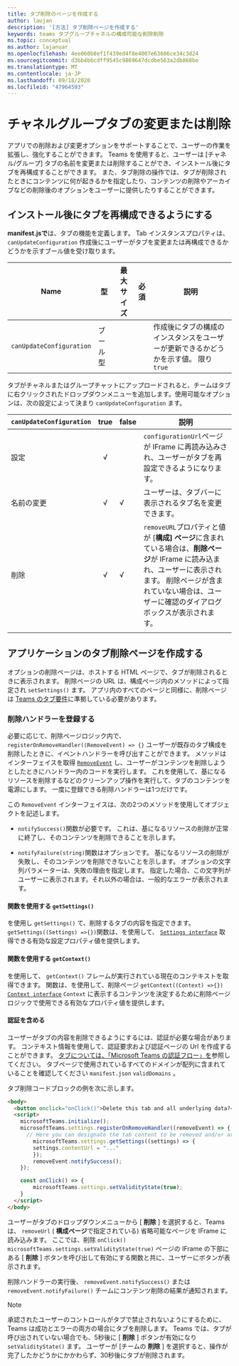 ```yaml
---
title: タブ削除のページを作成する
author: laujan
description: '[方法] タブ削除ページを作成する'
keywords: teams タブグループチャネルの構成可能な削除削除
ms.topic: conceptual
ms.author: lajanuar
ms.openlocfilehash: 4ee060b8ef1f439ed4f8e4007e63606ce34c3d24
ms.sourcegitcommit: d3bb4bbcdff9545c9869647dcdbe563a2db868be
ms.translationtype: MT
ms.contentlocale: ja-JP
ms.lasthandoff: 09/18/2020
ms.locfileid: "47964593"
---
```

# <a name="modify-or-remove-a-channel-group-tab"></a>チャネルグループタブの変更または削除

アプリでの削除および変更オプションをサポートすることで、ユーザーの作業を拡張し、強化することができます。 Teams を使用すると、ユーザーは [チャネル/グループ] タブの名前を変更または削除することができ、インストール後にタブを再構成することができます。 また、タブ削除の操作では、タブが削除されたときにコンテンツに何が起きるかを指定したり、コンテンツの削除やアーカイブなどの削除後のオプションをユーザーに提供したりすることができます。

## <a name="enable-your-tab-to-be-reconfigured-after-installation"></a>インストール後にタブを再構成できるようにする

**manifest.jsで**は、タブの機能を定義します。 Tab インスタンスプロパティは、 `canUpdateConfiguration` 作成後にユーザーがタブを変更または再構成できるかどうかを示すブール値を受け取ります。

|Name| 型| 最大サイズ | 必須 | 説明|
|---|---|---|---|---|
|`canUpdateConfiguration`|ブール型|||作成後にタブの構成のインスタンスをユーザーが更新できるかどうかを示す値。 限り `true`|

タブがチャネルまたはグループチャットにアップロードされると、チームはタブに右クリックされたドロップダウンメニューを追加します。使用可能なオプションは、次の設定によって決まり `canUpdateConfiguration` ます。

| `canUpdateConfiguration`| true   | false | 説明 |
| ----------------------- | :----: | ----- | ----------- |
|     設定            |   √    |       |`configurationUrl`ページが IFrame に再読み込みされ、ユーザーがタブを再設定できるようになります。  |
|     名前の変更              |   √    |   √   | ユーザーは、タブバーに表示されるタブ名を変更できます。          |
|     削除              |   √    |   √   |  `removeURL`プロパティと値が [**構成] ページ**に含まれている場合は、**削除ページ**が IFrame に読み込まれ、ユーザーに表示されます。 削除ページが含まれていない場合は、ユーザーに確認のダイアログボックスが表示されます。          |
|||||

## <a name="create-a-tab-removal-page-for-your-application"></a>アプリケーションのタブ削除ページを作成する

オプションの削除ページは、ホストする HTML ページで、タブが削除されるときに表示されます。 削除ページの URL は、構成ページ内のメソッドによって指定され `setSettings()` ます。 アプリ内のすべてのページと同様に、削除ページは [Teams のタブ要件](~/tabs/how-to/add-tab.md)に準拠している必要があります。

### <a name="register-a-remove-handler"></a>削除ハンドラーを登録する

必要に応じて、削除ページロジック内で、 `registerOnRemoveHandler((RemoveEvent) => {}` ユーザーが既存のタブ構成を削除したときに、イベントハンドラーを呼び出すことができます。 メソッドはインターフェイスを取得 [`RemoveEvent`](/javascript/api/@microsoft/teams-js/microsoftteams.settings.removeevent?view=msteams-client-js-latest&preserve-view=true) し、ユーザーがコンテンツを削除しようとしたときにハンドラー内のコードを実行します。 これを使用して、基になるリソースを削除するなどのクリーンアップ操作を実行して、タブのコンテンツを電源にします。 一度に登録できる削除ハンドラーは1つだけです。

この `RemoveEvent` インターフェイスは、次の2つのメソッドを使用してオブジェクトを記述します。

* `notifySuccess()`関数が必要です。 これは、基になるリソースの削除が正常に終了し、そのコンテンツを削除できることを示します。

* `notifyFailure(string)`関数はオプションです。 基になるリソースの削除が失敗し、そのコンテンツを削除できないことを示します。 オプションの文字列パラメーターは、失敗の理由を指定します。 指定した場合、この文字列がユーザーに表示されます。それ以外の場合は、一般的なエラーが表示されます。

#### <a name="use-the-getsettings-function"></a>関数を使用する `getSettings()`

を使用し `getSettings()` て、削除するタブの内容を指定できます。 `getSettings((Settings) =>{})`関数は、を使用して、 [`Settings interface`](/javascript/api/@microsoft/teams-js/microsoftteams.settings.settings?view=msteams-client-js-latest&preserve-view=true) 取得できる有効な設定プロパティ値を提供します。

#### <a name="use-the-getcontext-function"></a>関数を使用する `getContext()`

を使用して、 `getContext()` フレームが実行されている現在のコンテキストを取得できます。 関数は、を使用して、削除ページ `getContext((Context) =>{})` [`Context interface`](/javascript/api/@microsoft/teams-js/microsoftteams.context?view=msteams-client-js-latest&preserve-view=true) `Context` に表示するコンテンツを決定するために削除ページロジックで使用できる有効なプロパティ値を提供します。

#### <a name="include-authentication"></a>認証を含める

ユーザーがタブの内容を削除できるようにするには、認証が必要な場合があります。 コンテキスト情報を使用して、認証要求および認証ページの Url を作成することができます。 [タブについては、「Microsoft Teams の認証フロー」を](~/tabs/how-to/authentication/auth-flow-tab.md)参照してください。 タブページで使用されているすべてのドメインが配列に含まれていることを確認してください `manifest.json` `validDomains` 。

タブ削除コードブロックの例を次に示します。

```html
<body>
  <button onclick="onClick()">Delete this tab and all underlying data?</button>
  <script>
    microsoftTeams.initialize();
    microsoftTeams.settings.registerOnRemoveHandler((removeEvent) => {
      // Here you can designate the tab content to be removed and/or archived.
        microsoftTeams.settings.getSettings((settings) => {
        settings.contentUrl = "..."
        });
        removeEvent.notifySuccess();
    });

    const onClick() => {
        microsoftTeams.settings.setValidityState(true);
    }
  </script>
</body>

```

ユーザーがタブのドロップダウンメニューから [ **削除** ] を選択すると、Teams は、 `removeUrl` ( **構成ページ**で指定されている) 省略可能なページを IFrame に読み込みます。 ここでは、削除 `onClick()` `microsoftTeams.settings.setValidityState(true)` ページの IFrame の下部にある [ **削除** ] ボタンを呼び出して有効にする関数と共に、ユーザーにボタンが表示されます。

削除ハンドラーの実行後、 `removeEvent.notifySuccess()` または `removeEvent.notifyFailure()` チームにコンテンツ削除の結果が通知されます。

>[!NOTE]
>承認されたユーザーのコントロールがタブで禁止されないようにするために、Teams は成功とエラーの両方の場合にタブを削除します。
>Teams では、タブが呼び出されていない場合でも、5秒後に [ **削除** ] ボタンが有効になり `setValidityState()` ます。
>ユーザーが [チームの **削除** ] を選択すると、操作が完了したかどうかにかかわらず、30秒後にタブが削除されます。
